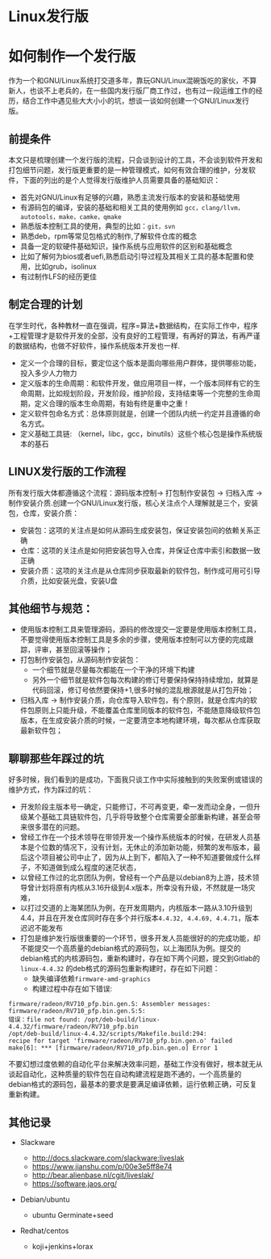 # Linux发行版

# 如何制作一个发行版

作为一个和GNU/Linux系统打交道多年，靠玩GNU/Linux混碗饭吃的家伙，不算新人，也谈不上老兵的，在一些国内发行版厂商工作过，也有过一段运维工作的经历，结合工作中遇见些大大小小的坑，想谈一谈如何创建一个GNU/Linux发行版。

## 前提条件

本文只是梳理创建一个发行版的流程，只会谈到设计的工具，不会谈到软件开发和打包细节问题，发行版更重要的是一种管理模式，如何有效合理的维护，分发软件，下面的列出的是个人觉得发行版维护人员需要具备的基础知识：

* 首先对GNU/Linux有足够的兴趣，熟悉主流发行版本的安装和基础使用
* 有源码包的编译，安装的基础和相关工具的使用例如 `gcc，clang/llvm，autotools，make，camke，qmake`
* 熟悉版本控制工具的使用，典型的比如：`git，svn`
* 熟悉deb，rpm等常见包格式的制作,了解软件仓库的概念
* 具备一定的软硬件基础知识，操作系统与应用软件的区别和基础概念
* 比如了解何为bios或者uefi,熟悉启动引导过程及其相关工具的基本配置和使用，比如grub，isolinux
* 有过制作LFS的经历更佳

## 制定合理的计划

在学生时代，各种教材一直在强调，程序=算法+数据结构，在实际工作中，程序+工程管理才是软件开发的全部，没有良好的工程管理，有再好的算法，有再严谨的数据结构，也做不好软件，操作系统版本开发也一样.

* 定义一个合理的目标，要定位这个版本是面向哪些用户群体，提供哪些功能，投入多少人力物力
* 定义版本的生命周期：和软件开发，做应用项目一样，一个版本同样有它的生命周期，比如规划阶段，开发阶段，维护阶段，支持结束等一个完整的生命周期，定义合理的版本生命周期，有始有终是重中之重！
* 定义软件包命名方式：总体原则就是，创建一个团队内统一约定并且遵循的命名方式。
* 定义基础工具链: （kernel，libc，gcc，binutils）这些个核心包是操作系统版本的基石

## LINUX发行版的工作流程

所有发行版大体都遵循这个流程：源码版本控制-> 打包制作安装包 -> 归档入库 -> 制作安装介质.创建一个GNU/Linux发行版，核心关注点个人理解就是三个，安装包，仓库，安装介质：
 
* 安装包：这项的关注点是如何从源码生成安装包，保证安装包间的依赖关系正确
* 仓库：这项的关注点是如何把安装包导入仓库，并保证仓库中索引和数据一致正确
* 安装介质：这项的关注点是从仓库同步获取最新的软件包，制作成可用可引导介质，比如安装光盘，安装U盘

## 其他细节与规范：

* 使用版本控制工具来管理源码，源码的修改提交一定要是使用版本控制工具，不要觉得使用版本控制工具是多余的步骤，使用版本控制可以方便的完成跟踪，评审，甚至回滚等操作； 
* 打包制作安装包，从源码制作安装包：
   * 一个细节就是尽量每次都能在一个干净的环境下构建
   * 另外一个细节就是软件包每次构建的修订号要保持保持持续增加，就算是代码回滚，修订号依然要保持+1,很多时候的混乱根源就是从打包开始；
* 归档入库 -> 制作安装介质，向仓库导入软件包，有个原则，就是仓库内的软件包原则上只能升级，不能覆盖仓库里同版本的软件包，不能随意降级软件包版本，在生成安装介质的时候，一定要清空本地构建环境，每次都从仓库获取最新软件包；
 


## 聊聊那些年踩过的坑
 
好多时候，我们看到的是成功，下面我只谈工作中实际接触到的失败案例或错误的维护方式，作为踩过的坑：

* 开发阶段主版本号一确定，只能修订，不可再变更，牵一发而动全身，一但升级某个基础工具链软件包，几乎将导致整个仓库需要全部重新构建，甚至会带来很多潜在的问题。
* 曾经工作在一个技术领导在带领开发一个操作系统版本的时候，在研发人员基本是个位数的情况下，没有计划，无休止的添加新功能，频繁的发布版本，最后这个项目被公司中止了，因为从上到下，都陷入了一种不知道要做成什么样子，不知道做到成么程度的迷茫状态，
* 以曾经工作过的北京团队为例，曾经有一个产品是以debian8为上游，技术领导曾计划将原有内核从3.16升级到4.x版本，所幸没有升级，不然就是一场灾难，
* 以打过交道的上海某团队为例，在开发周期内，内核版本一路从3.10升级到4.4，并且在开发仓库同时存在多个并行版本`4.4.32, 4.4.69, 4.4.71`，版本迟迟不能发布 
* 打包是维护发行版很重要的一个环节，很多开发人员能很好的的完成功能，却不能提交一个高质量的debian格式的源码包，以上海团队为例。提交的debian格式的内核源码包，重新构建时，存在如下两个问题，提交到Gitlab的 `linux-4.4.32` 的deb格式的源码包重新构建时，存在如下问题：
   * 缺失编译依赖`firmware-amd-graphics`
   * 构建过程中存在如下错误:
```
firmware/radeon/RV710_pfp.bin.gen.S: Assembler messages:
firmware/radeon/RV710_pfp.bin.gen.S:5: 
错误：file not found: /opt/deb-build/linux-4.4.32/firmware/radeon/RV710_pfp.bin
/opt/deb-build/linux-4.4.32/scripts/Makefile.build:294: 
recipe for target 'firmware/radeon/RV710_pfp.bin.gen.o' failed
make[6]: *** [firmware/radeon/RV710_pfp.bin.gen.o] Error 1
```
不要幻想过度依赖的自动化平台来解决效率问题，基础工作没有做好，根本就无从谈起自动化，这种质量的软件包在自动构建流程是跑不通的，一个高质量的debian格式的源码包，最基本的要求是要满足编译依赖，运行依赖正确，可反复重新构建。

## 其他记录

* Slackware 
  * http://docs.slackware.com/slackware:liveslak 
  * https://www.jianshu.com/p/00e3e5ff8e74
  * http://bear.alienbase.nl/cgit/liveslak/
  * https://software.jaos.org/ 

* Debian/ubuntu
  * ubuntu Germinate+seed

* Redhat/centos
  * koji+jenkins+lorax
